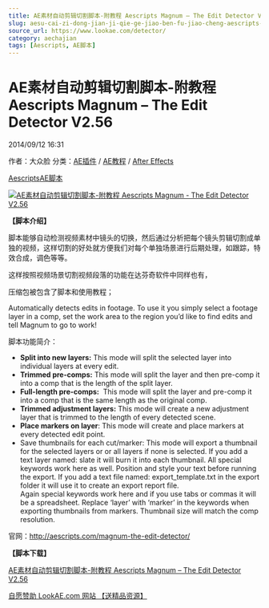 ```yaml
---
title: AE素材自动剪辑切割脚本-附教程 Aescripts Magnum – The Edit Detector V2.56
slug: aesu-cai-zi-dong-jian-ji-qie-ge-jiao-ben-fu-jiao-cheng-aescripts-magnum-the-edit-detector-v2-56
source_url: https://www.lookae.com/detector/
category: aechajian
tags: [Aescripts, AE脚本]
---
```

# AE素材自动剪辑切割脚本-附教程 Aescripts Magnum – The Edit Detector V2.56

2014/09/12 16:31

作者：大众脸
分类：[AE插件](https://www.lookae.com/after-effects/aechajian/) / [AE教程](https://www.lookae.com/after-effects/aejiaocheng/) / [After Effects](https://www.lookae.com/after-effects/)

[Aescripts](https://www.lookae.com/tag/aescripts/)[AE脚本](https://www.lookae.com/tag/ae%e8%84%9a%e6%9c%ac/)

[![AE素材自动剪辑切割脚本-附教程 Aescripts Magnum - The Edit Detector V2.56](https://www.lookae.com/wp-content/uploads/2014/09/Magnum.jpg "AE素材自动剪辑切割脚本-附教程 Aescripts Magnum - The Edit Detector V2.56-LookAE.com")](https://www.lookae.com/wp-content/uploads/2014/09/Magnum.jpg)

**【脚本介绍】**

脚本能够自动检测视频素材中镜头的切换，然后通过分析把每个镜头剪辑切割成单独的视频，这样切割的好处就方便我们对每个单独场景进行后期处理，如跟踪，特效合成，调色等等。

这样按照视频场景切割视频段落的功能在达芬奇软件中同样也有，

压缩包被包含了脚本和使用教程；

Automatically detects edits in footage. To use it you simply select a footage layer in a comp, set the work area to the region you’d like to find edits and tell Magnum to go to work!

脚本功能简介：

* **Split into new layers:** This mode will split the selected layer into individual layers at every edit.
* **Trimmed pre-comps:** This mode will split the layer and then pre-comp it into a comp that is the length of the split layer.
* **Full-length pre-comps:**  This mode will split the layer and pre-comp it into a comp that is the same length as the original comp.
* **Trimmed adjustment layers:** This mode will create a new adjustment layer that is trimmed to the length of every detected scene.
* **Place markers on layer**: This mode will create and place markers at every detected edit point.
* Save thumbnails for each cut/marker: This mode will export a thumbnail for the selected layers or or all layers if none is selected. If you add a text layer named: slate it will burn it into each thumbnail. All special keywords work here as well. Position and style your text before running the export. If you add a text file named: export\_template.txt in the export folder it will use it to create an export report file.  
  Again special keywords work here and if you use tabs or commas it will be a spreadsheet. Replace ‘layer’ with ‘marker’ in the keywords when exporting thumbnails from markers. Thumbnail size will match the comp resolution.

官网：http://aescripts.com/magnum-the-edit-detector/

**【脚本下载】**

[AE素材自动剪辑切割脚本-附教程 Aescripts Magnum – The Edit Detector V2.56](https://www.400gb.com/file/73079310)

[自愿赞助 LookAE.com 网站 【送精品资源】](https://www.lookae.com/sponsor/)
